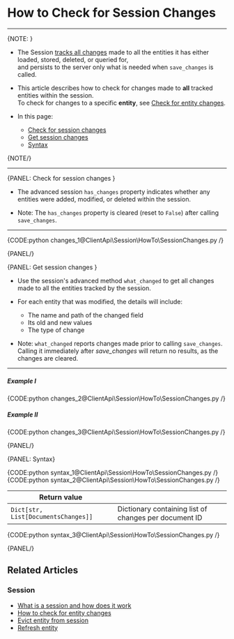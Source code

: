 # How to Check for Session Changes
---

{NOTE: }

* The Session [tracks all changes](../../../client-api/session/what-is-a-session-and-how-does-it-work#tracking-changes) 
  made to all the entities it has either loaded, stored, deleted, or queried for,  
  and persists to the server only what is needed when `save_changes` is called.

* This article describes how to check for changes made to **all** tracked entities within the session.  
  To check for changes to a specific **entity**, see [Check for entity changes](../../../client-api/session/how-to/check-if-entity-has-changed).
 
* In this page:
  * [Check for session changes](../../../client-api/session/how-to/check-if-there-are-any-changes-on-a-session#check-for-session-changes)
  * [Get session changes](../../../client-api/session/how-to/check-if-there-are-any-changes-on-a-session#get-session-changes)
  * [Syntax](../../../client-api/session/how-to/check-if-there-are-any-changes-on-a-session#syntax)

{NOTE/}

---

{PANEL: Check for session changes }

* The advanced session `has_changes` property indicates whether any entities were added, modified, or deleted within the session.

* Note: The `has_changes` property is cleared (reset to `False`) after calling `save_changes`.

---

{CODE:python changes_1@ClientApi\Session\HowTo\SessionChanges.py /}

{PANEL/}

{PANEL: Get session changes }

* Use the session's advanced method `what_changed` to get all changes made to all the entities tracked by the session.

* For each entity that was modified, the details will include:  
  * The name and path of the changed field   
  * Its old and new values  
  * The type of change  

* Note: `what_changed` reports changes made prior to calling `save_changes`.  
  Calling it immediately after _save_changes_ will return no results, as the changes are cleared.

---

##### Example I

{CODE:python changes_2@ClientApi\Session\HowTo\SessionChanges.py /}

##### Example II

{CODE:python changes_3@ClientApi\Session\HowTo\SessionChanges.py /}

{PANEL/}

{PANEL: Syntax}

{CODE:python syntax_1@ClientApi\Session\HowTo\SessionChanges.py /}
{CODE:python syntax_2@ClientApi\Session\HowTo\SessionChanges.py /}

| Return value                        |                                                       |
|-------------------------------------|-------------------------------------------------------|
| `Dict[str, List[DocumentsChanges]]` | Dictionary containing list of changes per document ID |

{CODE:python syntax_3@ClientApi\Session\HowTo\SessionChanges.py /}

{PANEL/}

## Related Articles

### Session

- [What is a session and how does it work](../../../client-api/session/what-is-a-session-and-how-does-it-work)
- [How to check for entity changes](../../../client-api/session/how-to/check-if-entity-has-changed)
- [Evict entity from session](../../../client-api/session/how-to/evict-entity-from-a-session)
- [Refresh entity](../../../client-api/session/how-to/refresh-entity)
